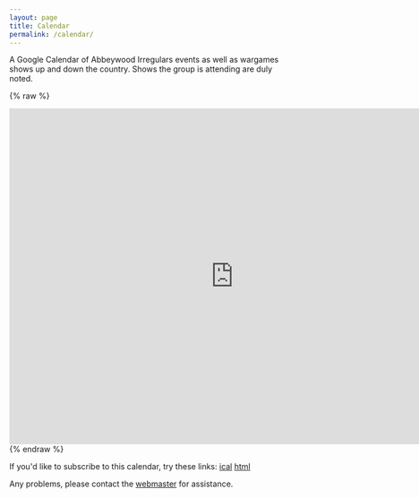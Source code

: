 ```yaml
---
layout: page
title: Calendar
permalink: /calendar/
---
```


A Google Calendar of Abbeywood Irregulars events as well as wargames shows up and down the country. Shows the group is attending are duly noted.

{% raw %}
<iframe src="https://calendar.google.com/calendar/embed?src=ihh86udbrsmle45ckb8m2lc8e0%40group.calendar.google.com&ctz=Europe/London" style="border: 0" width="800" height="600" frameborder="0" scrolling="no">&nbsp;</iframe>
{% endraw %}

If you'd like to subscribe to this calendar, try these links: [ical](https://calendar.google.com/calendar/ical/ihh86udbrsmle45ckb8m2lc8e0%40group.calendar.google.com/public/basic.ics) [html](https://calendar.google.com/calendar/embed?src=ihh86udbrsmle45ckb8m2lc8e0%40group.calendar.google.com&ctz=Europe/London)

Any problems, please contact the [webmaster](mailto:webmaster@abbeywoodirregulars.uk) for assistance.
